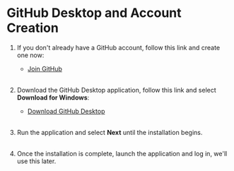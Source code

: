 # GitHub Desktop and Account Creation

1. If you don't already have a GitHub account, follow this link and create one now:
    - [Join GitHub](http://github.com/join)<br /><br />

2. Download the GitHub Desktop application, follow this link and select **Download for Windows**:
    - [Download GitHub Desktop](https://desktop.github.com/) <br /><br />

3. Run the application and select **Next** until the installation begins.<br /><br />

4. Once the installation is complete, launch the application and log in, we'll use this later.

